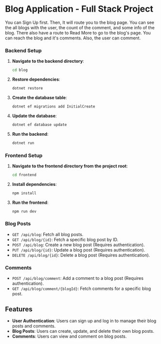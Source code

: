 # Blog Application - Full Stack Project


You can Sign Up first.  Then, It will route you to the blog page. You can see the all blogs with the user, the count of the comment, and some info of the blog. There also have a route to Read More to go to the blog's page. You can reach the blog and it's comments. Also, the user can comment. 

### Backend Setup

1. **Navigate to the backend directory**:
    ```bash
    cd blog
    ```

2. **Restore dependencies**:
    ```bash
    dotnet restore
    ```

3. **Create the database table**:
    ```bash
    dotnet ef migrations add InitialCreate
    ```

4. **Update the database**:
    ```bash
    dotnet ef database update
    ```

5. **Run the backend**:
    ```bash
    dotnet run
    ```

### Frontend Setup

1. **Navigate to the frontend directory from the project root**:
    ```bash
    cd frontend
    ```

2. **Install dependencies**:
    ```bash
    npm install
    ```

3. **Run the frontend**:
    ```bash
    npm run dev
    ```

### Blog Posts
- `GET /api/blog`: Fetch all blog posts.
- `GET /api/blog/{id}`: Fetch a specific blog post by ID.
- `POST /api/blog`: Create a new blog post (Requires authentication).
- `PUT /api/blog/{id}`: Update a blog post (Requires authentication).
- `DELETE /api/blog/{id}`: Delete a blog post (Requires authentication).

### Comments
- `POST /api/blog/comment`: Add a comment to a blog post (Requires authentication).
- `GET /api/blog/comment/{blogId}`: Fetch comments for a specific blog post.

## Features

- **User Authentication**: Users can sign up and log in to manage their blog posts and comments.
- **Blog Posts**: Users can create, update, and delete their own blog posts.
- **Comments**: Users can view and comment on blog posts.
